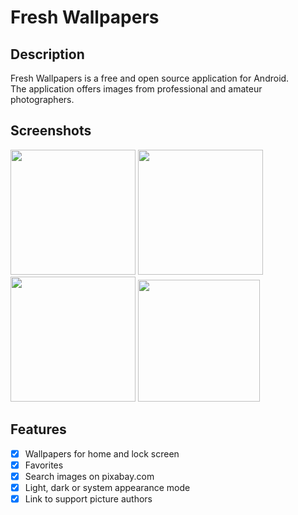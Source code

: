 # Fresh Wallpapers
## Description
Fresh Wallpapers is a free and open source application for Android.  
The application offers images from professional and amateur photographers.

## Screenshots
<img src="https://github.com/Maxim-Gulyaev/fragmen-data-transition/assets/101832548/3ab63b1e-b75b-41f3-9ed4-16b456df60f8" width="200">
<img src="https://github.com/Maxim-Gulyaev/fragmen-data-transition/assets/101832548/ceedc10b-747a-4dc6-93e1-01ce911f6079" width="200">
<img src="https://github.com/Maxim-Gulyaev/fragmen-data-transition/assets/101832548/a8d10cc9-b9d4-4bdc-a3f0-ad22c0d2fe8c" width="200">
<img src="https://github.com/Maxim-Gulyaev/fragmen-data-transition/assets/101832548/ab5faa55-22f7-4d89-a549-26d236c80fc1" width="195">

## Features
- [x] Wallpapers for home and lock screen
- [x] Favorites
- [x] Search images on pixabay.com
- [x] Light, dark or system appearance mode
- [x] Link to support picture authors 
